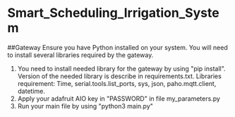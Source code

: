 # Smart_Scheduling_Irrigation_System
##Gateway
Ensure you have Python installed on your system. You will need to install several libraries required by the gateway.
1. You need to install needed library for the gateway by using "pip install". Version of the needed library is describe in requirements.txt. Libraries requirement: Time, serial.tools.list_ports, sys, json, paho.mqtt.client, datetime.
2. Apply your adafruit AIO key in "PASSWORD" in file my_parameters.py
3. Run your main file by using "python3 main.py"
